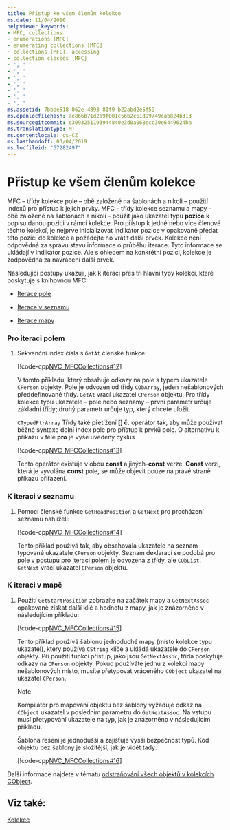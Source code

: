```yaml
---
title: Přístup ke všem členům kolekce
ms.date: 11/04/2016
helpviewer_keywords:
- MFC, collections
- enumerations [MFC]
- enumerating collections [MFC]
- collections [MFC], accessing
- collection classes [MFC]
- ', '
- ', '
- ', '
- ', '
- ', '
- ', '
- ', '
ms.assetid: 7bbae518-062e-4393-81f9-b22abd2e5f59
ms.openlocfilehash: ae866b71d2a9f001c56b2c61d99749cab824b313
ms.sourcegitcommit: c3093251193944840e3d0a068ecc30e6449624ba
ms.translationtype: MT
ms.contentlocale: cs-CZ
ms.lasthandoff: 03/04/2019
ms.locfileid: "57282497"
---
```

# <a name="accessing-all-members-of-a-collection"></a>Přístup ke všem členům kolekce

MFC – třídy kolekce pole – obě založené na šablonách a nikoli – použití indexů pro přístup k jejich prvky. MFC – třídy kolekce seznamu a mapy – obě založené na šablonách a nikoli – použít jako ukazatel typu **pozice** k popisu danou pozici v rámci kolekce. Pro přístup k jedné nebo více členové těchto kolekcí, je nejprve inicializovat Indikátor pozice v opakovaně předat této pozici do kolekce a požádejte ho vrátit další prvek. Kolekce není odpovědná za správu stavu informace o průběhu iterace. Tyto informace se ukládají v Indikátor pozice. Ale s ohledem na konkrétní pozici, kolekce je zodpovědná za navrácení další prvek.

Následující postupy ukazují, jak k iteraci přes tři hlavní typy kolekcí, které poskytuje s knihovnou MFC:

- [Iterace pole](#_core_to_iterate_an_array)

- [Iterace v seznamu](#_core_to_iterate_a_list)

- [Iterace mapy](#_core_to_iterate_a_map)

### <a name="_core_to_iterate_an_array"></a> Pro iteraci polem

1. Sekvenční index čísla s `GetAt` členské funkce:

   [!code-cpp[NVC_MFCCollections#12](../mfc/codesnippet/cpp/accessing-all-members-of-a-collection_1.cpp)]

   V tomto příkladu, který obsahuje odkazy na pole s typem ukazatele `CPerson` objekty. Pole je odvozen od třídy `CObArray`, jeden nešablonových předdefinované třídy. `GetAt` vrací ukazatel `CPerson` objektu. Pro třídy kolekce typu ukazatele – pole nebo seznamy – první parametr určuje základní třídy; druhý parametr určuje typ, který chcete uložit.

   `CTypedPtrArray` Třídy také přetížení **[] č.** operátor tak, aby může používat běžné syntaxe dolní index pole pro přístup k prvků pole. O alternativu k příkazu v těle **pro** je výše uvedený cyklus

   [!code-cpp[NVC_MFCCollections#13](../mfc/codesnippet/cpp/accessing-all-members-of-a-collection_2.cpp)]

   Tento operátor existuje v obou **const** a jiných-**const** verze. **Const** verzi, která je vyvolána **const** pole, se může objevit pouze na pravé straně příkazu přiřazení.

### <a name="_core_to_iterate_a_list"></a> K iteraci v seznamu

1. Pomocí členské funkce `GetHeadPosition` a `GetNext` pro procházení seznamu nahlíželi:

   [!code-cpp[NVC_MFCCollections#14](../mfc/codesnippet/cpp/accessing-all-members-of-a-collection_3.cpp)]

   Tento příklad používá tak, aby obsahovala ukazatele na seznam typované ukazatele `CPerson` objekty. Seznam deklarací se podobá pro pole v postupu [pro iteraci polem](#_core_to_iterate_an_array) je odvozena z třídy, ale `CObList`. `GetNext` vrací ukazatel `CPerson` objektu.

### <a name="_core_to_iterate_a_map"></a> K iteraci v mapě

1. Použití `GetStartPosition` zobrazíte na začátek mapy a `GetNextAssoc` opakovaně získat další klíč a hodnotu z mapy, jak je znázorněno v následujícím příkladu:

   [!code-cpp[NVC_MFCCollections#15](../mfc/codesnippet/cpp/accessing-all-members-of-a-collection_4.cpp)]

   Tento příklad používá šablonu jednoduché mapy (místo kolekce typu ukazatel), který používá `CString` klíče a ukládá ukazatele do `CPerson` objekty. Při použití funkcí přístup, jako jsou `GetNextAssoc`, třída poskytuje odkazy na `CPerson` objekty. Pokud používáte jednu z kolekcí mapy nešablonových místo, musíte přetypovat vráceného `CObject` ukazatel na ukazatel `CPerson`.

    > [!NOTE]
    >  Kompilátor pro mapování objektu bez šablony vyžaduje odkaz na `CObject` ukazatel v posledním parametru do `GetNextAssoc`. Na vstupu musí přetypování ukazatele na typ, jak je znázorněno v následujícím příkladu.

   Šablona řešení je jednodušší a zajišťuje vyšší bezpečnost typů. Kód objektu bez šablony je složitější, jak je vidět tady:

   [!code-cpp[NVC_MFCCollections#16](../mfc/codesnippet/cpp/accessing-all-members-of-a-collection_5.cpp)]

Další informace najdete v tématu [odstraňování všech objektů v kolekcích CObject](../mfc/deleting-all-objects-in-a-cobject-collection.md).

## <a name="see-also"></a>Viz také:

[Kolekce](../mfc/collections.md)
